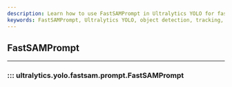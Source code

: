 ```yaml
---
description: Learn how to use FastSAMPrompt in Ultralytics YOLO for fast and efficient object detection and tracking.
keywords: FastSAMPrompt, Ultralytics YOLO, object detection, tracking, fast, efficient
---
```


## FastSAMPrompt
---
### ::: ultralytics.yolo.fastsam.prompt.FastSAMPrompt
<br><br>
